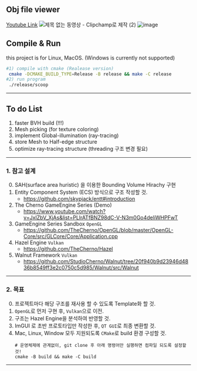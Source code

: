 ## Obj file viewer 
[Youtube Link](https://youtu.be/IXdCqPJfspo?si=NZ0x4q1wBHoGwQnw)
![제목 없는 동영상 - Clipchamp로 제작 (2)](https://github.com/kimminkyeu/MiniBlender/assets/60287070/df4a51de-530f-443a-bb34-0930e040f66d)
![image](https://github.com/kimminkyeu/MiniBlender/assets/60287070/eb0c17c9-8fd3-43de-923e-be2e1da90362)


## Compile & Run
this project is for Linux, MacOS. (Windows is currently not supported)
```bash
#1) compile with cmake (Realease version)
 cmake -DCMAKE_BUILD_TYPE=Release -B release && make -C release
#2) run program
 ./release/scoop
```



---
## To do List
1. faster BVH build (!!!)
2. Mesh picking (for texture coloring)
3. implement Global-illumination (ray-tracing)
4. store Mesh to Half-edge structure
5. optimize ray-tracing structure (threading 구조 변경 필요)
---

### 1. 참고 설계
0. SAH(surface area huristic) 을 이용한 Bounding Volume Hirachy 구현
0. Entity Component System (ECS) 방식으로 구조 작성할 것.
    - https://github.com/skypjack/entt#introduction
2. The Cherno GameEngine Series (Demo)
    - https://www.youtube.com/watch?v=JxIZbV_XjAs&list=PLlrATfBNZ98dC-V-N3m0Go4deliWHPFwT
3. GameEngine Series Sandbox ```OpenGL```
    -  https://github.com/TheCherno/OpenGL/blob/master/OpenGL-Core/src/GLCore/Core/Application.cpp
4. Hazel Engine ```Vulkan```
    - https://github.com/TheCherno/Hazel
5. Walnut Framework ```Vulkan```
    - https://github.com/StudioCherno/Walnut/tree/20f940b9d23946d4836b8549ff3e2c0750c5d985/Walnut/src/Walnut
---
### 2. 목표
0. 프로젝트마다 해당 구조를 재사용 할 수 있도록 Template화 할 것.
1. ```OpenGL```로 먼저 구현 후, ```Vulkan```으로 이전.
2. 구조는 Hazel Engine을  분석하여 반영할 것.
3. ImGUI 로 초반 프로토타입만 작성한 후, ```QT GUI```로 최종 변환할 것.
4. Mac, Linux, Window 모두 지원되도록 ```CMake```로 build 환경 구성할 것.
    ```shell
   # 운영체제에 관계없이, git clone 후 아래 명령어만 실행하면 컴파일 되도록 설정할 것!
   cmake -B build && make -C build
   ```
---
